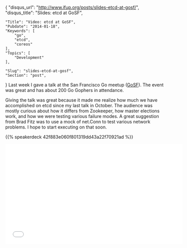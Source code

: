 {
	"disqus_url": "http://www.ifup.org/posts/slides-etcd-at-gosf/",
	"disqus_title": "Slides: etcd at GoSF",

	"Title": "Video: etcd at GoSF",
	"Pubdate": "2014-01-18",
	"Keywords": [
		"go",
		"etcd",
		"coreos"
	],
	"Topics": [
		"Development"
	],

	"Slug": "slides-etcd-at-gosf",
	"Section": "post",
}
Last week I gave a talk at the San Francisco Go meetup ([GoSF][gosf]). The
event was great and has about 200 Go Gophers in attendance.

Giving the talk was great because it made me realize how much we have
accomplished on etcd since my last talk in October. The audience was mostly
curious about how it differs from Zookeeper, how master elections work, and how
we were testing various failure modes. A great suggestion from Brad Fitz was
to use a mock of net.Conn to test various network problems. I hope to start
executing on that soon.

{{% speakerdeck 42f883e060f801319dd43a22f70921ad %}}

<iframe width="560" height="315" src="//www.youtube.com/embed/BxkJRKYkUc4?start=532" frameborder="0" allowfullscreen></iframe>

[gosf]: http://www.meetup.com/golangsf/events/146084182/
